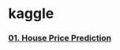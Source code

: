 # kaggle

### [01. House Price Prediction](https://www.kaggle.com/c/2019-2nd-ml-month-with-kakr/overview)
